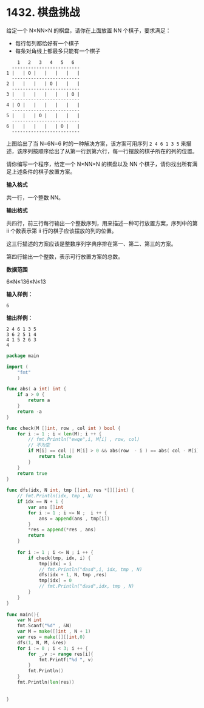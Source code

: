 # 1432. 棋盘挑战



给定一个 N×NN×N 的棋盘，请你在上面放置 NN 个棋子，要求满足：

* 每行每列都恰好有一个棋子
* 每条对角线上都最多只能有一个棋子

```text
    1   2   3   4   5   6
  -------------------------
1 |   | O |   |   |   |   |
  -------------------------
2 |   |   |   | O |   |   |
  -------------------------
3 |   |   |   |   |   | O |
  -------------------------
4 | O |   |   |   |   |   |
  -------------------------
5 |   |   | O |   |   |   |
  -------------------------
6 |   |   |   |   | O |   |
  -------------------------
```

上图给出了当 N=6N=6 时的一种解决方案，该方案可用序列 `2 4 6 1 3 5` 来描述，该序列按顺序给出了从第一行到第六行，每一行摆放的棋子所在的列的位置。

请你编写一个程序，给定一个 N×NN×N 的棋盘以及 NN 个棋子，请你找出所有满足上述条件的棋子放置方案。

**输入格式**

共一行，一个整数 NN。

**输出格式**

共四行，前三行每行输出一个整数序列，用来描述一种可行放置方案，序列中的第 ii 个数表示第 ii 行的棋子应该摆放的列的位置。

这三行描述的方案应该是整数序列字典序排在第一、第二、第三的方案。

第四行输出一个整数，表示可行放置方案的总数。

**数据范围**

6≤N≤136≤N≤13

**输入样例：**

```text
6
```

**输出样例：**

```text
2 4 6 1 3 5
3 6 2 5 1 4
4 1 5 2 6 3
4
```

```go
package main 

import (
    "fmt"
    )

func abs( a int) int {
    if a > 0 {
        return a
    }
    return -a
}

func check(M []int, row , col int ) bool {
    for i := 1 ; i < len(M); i ++ {
        // fmt.Println("ewqe",i, M[i] , row, col) 
        // 不为空
        if M[i] == col || M[i] > 0 && abs(row  - i ) == abs( col - M[i]) {
            return false
        }
    }    
    return true
}
    
func dfs(idx, N int, tmp []int, res *[][]int) {
    // fmt.Println(idx, tmp , N) 
    if idx == N + 1 {
        var ans []int
        for i := 1 ; i <= N ;  i ++ {
            ans = append(ans , tmp[i])
        }
        *res = append(*res , ans)
        return 
    }
    
    for i := 1 ; i <= N ; i ++ {
        if check(tmp, idx, i) {
            tmp[idx] = i
            // fmt.Println("dasd",i, idx, tmp , N) 
            dfs(idx + 1, N, tmp ,res)
            tmp[idx] = 0
            // fmt.Println("dasd",idx, tmp , N) 
        }
    }
}
    
func main(){
    var N int
    fmt.Scanf("%d" , &N)
    var M = make([]int , N + 1)
    var res = make([][]int,0)
    dfs(1, N, M, &res)
    for i := 0 ; i < 3; i ++ {
        for _,v := range res[i]{
            fmt.Printf("%d ", v)
        }
        fmt.Println()  
    }
    fmt.Println(len(res))  
    
    
}
```

